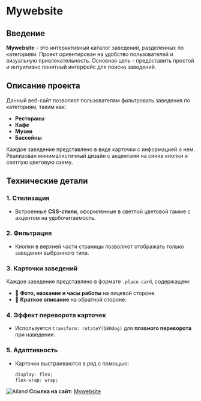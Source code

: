 # Mywebsite

## Введение

**Mywebsite** - это интерактивный каталог заведений, разделенных по категориям. Проект ориентирован на удобство пользователей и визуальную привлекательность. Основная цель - предоставить простой и интуитивно понятный интерфейс для поиска заведений.

## Описание проекта

Данный веб-сайт позволяет пользователям фильтровать заведения по категориям, таким как:

- **Рестораны**
- **Кафе**
- **Музеи**
- **Бассейны**

Каждое заведение представлено в виде карточки с информацией о нем. Реализован минималистичный дизайн с акцентами на синие кнопки и светлую цветовую схему.

## Технические детали

### 1. Стилизация
- Встроенные **CSS-стили**, оформленные в светлой цветовой гамме с акцентом на удобочитаемость.

### 2. Фильтрация
- Кнопки в верхней части страницы позволяют отображать только заведения выбранного типа.

### 3. Карточки заведений
Каждое заведение представлено в формате `.place-card`, содержащем:
- 📌 **Фото, название и часы работы** на лицевой стороне.
- 📌 **Краткое описание** на обратной стороне.

### 4. Эффект переворота карточек
- Используется `transform: rotateY(180deg)` для **плавного переворота** при наведении.

### 5. Адаптивность
- Карточки выстраиваются в ряд с помощью:
  ```css
  display: flex;
  flex-wrap: wrap;
![Ailand](image/Ailand.jpg)
**Ссылка на сайт:** [Mywebsite](https://maks232007.github.io/Mywebsite/)

